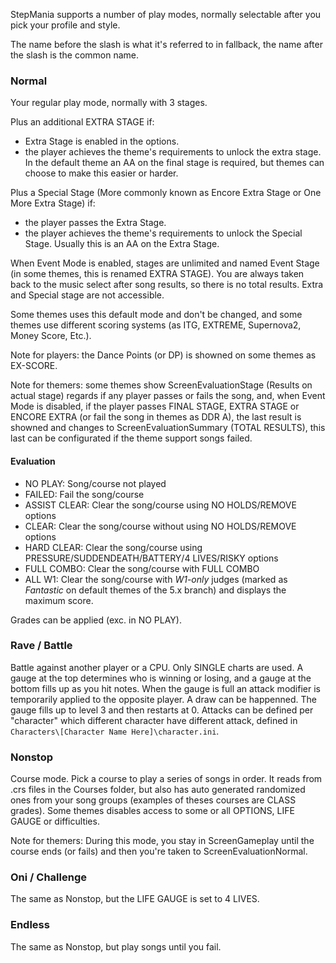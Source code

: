 StepMania supports a number of play modes, normally selectable after you pick your profile and style.

The name before the slash is what it's referred to in fallback, the name after the slash is the common name.

### Normal
Your regular play mode, normally with 3 stages.

Plus an additional EXTRA STAGE if:
* Extra Stage is enabled in the options.
* the player achieves the theme's requirements to unlock the extra stage. In the default theme an AA on the final stage is required, but themes can choose to make this easier or harder.

Plus a Special Stage (More commonly known as Encore Extra Stage or One More Extra Stage) if:
* the player passes the Extra Stage.
* the player achieves the theme's requirements to unlock the Special Stage. Usually this is an AA on the Extra Stage.

When Event Mode is enabled, stages are unlimited and named Event Stage (in some themes, this is renamed EXTRA STAGE). You are always taken back to the music select after song results, so there is no total results. Extra and Special stage are not accessible.

Some themes uses this default mode and don't be changed, and some themes use different scoring systems (as ITG, EXTREME, Supernova2, Money Score, Etc.).

Note for players: the Dance Points (or DP) is showned on some themes as EX-SCORE.

Note for themers: some themes show ScreenEvaluationStage (Results on actual stage) regards if any player passes or fails the song, and, when Event Mode is disabled, if the player passes FINAL STAGE, EXTRA STAGE or ENCORE EXTRA (or fail the song in themes as DDR A), the last result is showned and changes to ScreenEvaluationSummary (TOTAL RESULTS), this last can be configurated if the theme support songs failed.

#### Evaluation
* NO PLAY: Song/course not played
* FAILED: Fail the song/course
* ASSIST CLEAR: Clear the song/course using NO HOLDS/REMOVE options
* CLEAR: Clear the song/course without using NO HOLDS/REMOVE options
* HARD CLEAR: Clear the song/course using PRESSURE/SUDDENDEATH/BATTERY/4 LIVES/RISKY options
* FULL COMBO: Clear the song/course with FULL COMBO
* ALL W1: Clear the song/course with _W1-only_ judges (marked as _Fantastic_ on default themes of the 5.x branch) and displays the maximum score.

Grades can be applied (exc. in NO PLAY).

### Rave / Battle
Battle against another player or a CPU. Only SINGLE charts are used. A gauge at the top determines who is winning or losing, and a gauge at the bottom fills up as you hit notes. When the gauge is full an attack modifier is temporarily applied to the opposite player. A draw can be happenned.
The gauge fills up to level 3 and then restarts at 0. Attacks can be defined per "character" which different character have different attack, defined in `Characters\[Character Name Here]\character.ini`.

### Nonstop
Course mode. Pick a course to play a series of songs in order. It reads from .crs files in the Courses folder, but also has auto generated randomized ones from your song groups (examples of theses courses are CLASS grades). Some themes disables access to some or all OPTIONS, LIFE GAUGE or difficulties.

Note for themers: During this mode, you stay in ScreenGameplay until the course ends (or fails) and then you're taken to ScreenEvaluationNormal.

### Oni / Challenge
The same as Nonstop, but the LIFE GAUGE is set to 4 LIVES.

### Endless
The same as Nonstop, but play songs until you fail.